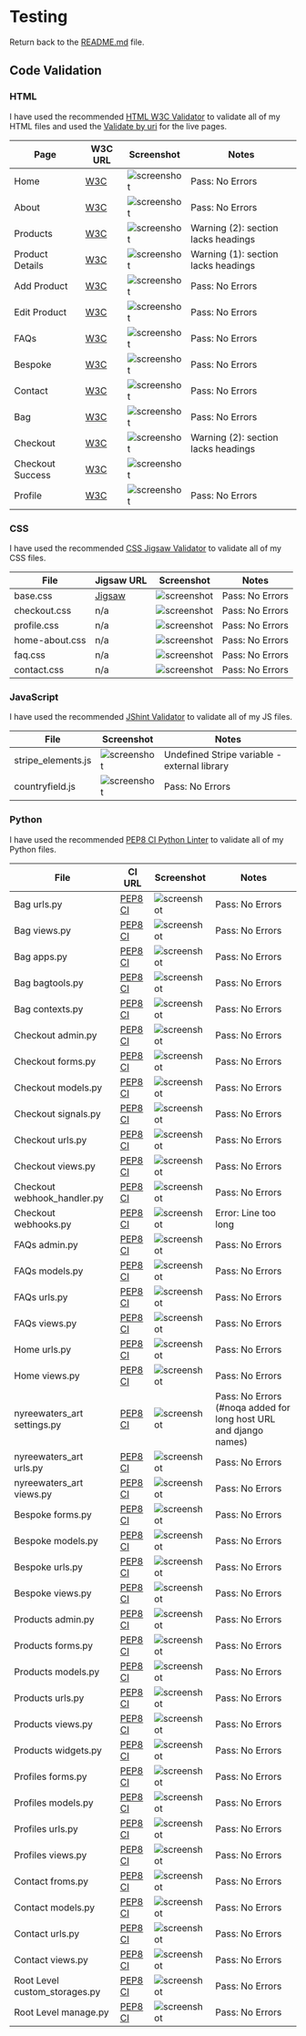 # Testing

Return back to the [README.md](README.md) file.

## Code Validation

### HTML

I have used the recommended [HTML W3C Validator](https://validator.w3.org) to validate all of my HTML files and used the [Validate by uri](https://validator.w3.org/#validate_by_uri) for the live pages.

| Page | W3C URL | Screenshot | Notes |
| --- | --- | --- | --- |
| Home | [W3C](https://validator.w3.org/nu/?doc=https%3A%2F%2Fnyreewaters-art-ccb67c4ebd7f.herokuapp.com%2F) | ![screenshot](documentation/readme/html-validation-home.png) | Pass: No Errors|
| About | [W3C](https://validator.w3.org/nu/?doc=https%3A%2F%2Fnyreewaters-art-ccb67c4ebd7f.herokuapp.com%2Fabout%2F) | ![screenshot](documentation/readme/html-validation-about.png) | Pass: No Errors |
| Products | [W3C](https://validator.w3.org/nu/?doc=https%3A%2F%2Fnyreewaters-art-ccb67c4ebd7f.herokuapp.com%2Fproducts%2F%3Fsort%3Dprice%26direction%3Dasc) | ![screenshot](documentation/readme/html-validation-products.png) | Warning (2): section lacks headings |
| Product Details | [W3C](https://validator.w3.org/nu/?doc=https%3A%2F%2Fnyreewaters-art-ccb67c4ebd7f.herokuapp.com%2Fproducts%2Fproduct_detail%2F15%2F) | ![screenshot](documentation/readme/html-validation-product-details.png) | Warning (1): section lacks headings |
| Add Product | [W3C](https://validator.w3.org/nu/?doc=https%3A%2F%2Fnyreewaters-art-ccb67c4ebd7f.herokuapp.com%2Fproducts%2Fadd%2F) | ![screenshot](documentation/readme/html-validation-add-product.png) | Pass: No Errors |
| Edit Product | [W3C](https://validator.w3.org/nu/?doc=https%3A%2F%2Fnyreewaters-art-ccb67c4ebd7f.herokuapp.com%2Fproducts%2Fedit%2F15%2F) | ![screenshot](documentation/readme/html-validation-edit-product.png) | Pass: No Errors |
| FAQs | [W3C](https://validator.w3.org/nu/?doc=https%3A%2F%2Fnyreewaters-art-ccb67c4ebd7f.herokuapp.com%2Ffaqs%2F) | ![screenshot](documentation/readme/html-validation-faqs.png) | Pass: No Errors |
| Bespoke | [W3C](https://validator.w3.org/nu/?doc=https%3A%2F%2Fnyreewaters-art-ccb67c4ebd7f.herokuapp.com%2Fbespoke%2F) | ![screenshot](documentation/readme/html-validation-bespoke.png) | Pass: No Errors |
| Contact | [W3C](https://validator.w3.org/nu/?doc=https%3A%2F%2Fnyreewaters-art-ccb67c4ebd7f.herokuapp.com%2Fcontact%2F) | ![screenshot](documentation/readme/html-validation-contact.png) | Pass: No Errors |
| Bag | [W3C](https://validator.w3.org/nu/?doc=https%3A%2F%2Fnyreewaters-art-ccb67c4ebd7f.herokuapp.com%2Fbag%2F) | ![screenshot](documentation/readme/html-validation-bag.png) | Pass: No Errors |
| Checkout | [W3C](https://validator.w3.org/nu/?doc=https%3A%2F%2Fnyreewaters-art-ccb67c4ebd7f.herokuapp.com%2Fcheckout%2F) | ![screenshot](documentation/readme/html-validation-checkout.png) | Warning (2): section lacks headings |
| Checkout Success | [W3C](https://validator.w3.org/nu/?doc=https%3A%2F%2Fnyreewaters-art-ccb67c4ebd7f.herokuapp.com%2Fcheckout%2Fcheckout_success%2FAE806850B71840C693B8FF6921505B95) | ![screenshot](documentation/readme/html-validation-checkout-success.png) |  |
| Profile | [W3C](https://validator.w3.org/nu/?doc=https%3A%2F%2Fnyreewaters-art-ccb67c4ebd7f.herokuapp.com%2Fprofile%2F) | ![screenshot](documentation/readme/html-validation-profile.png) | Pass: No Errors |


### CSS

I have used the recommended [CSS Jigsaw Validator](https://jigsaw.w3.org/css-validator) to validate all of my CSS files.

| File | Jigsaw URL | Screenshot | Notes |
| --- | --- | --- | --- |
| base.css | [Jigsaw](https://jigsaw.w3.org/css-validator/validator?uri=https%3A%2F%2Fnyreewaters-art-ccb67c4ebd7f.herokuapp.com%2F&profile=css3svg&usermedium=all&warning=1&vextwarning=&lang=en) | ![screenshot](documentation/readme/css-validation-base.png) | Pass: No Errors |
| checkout.css | n/a | ![screenshot](documentation/readme/css-validation-checkout.png) | Pass: No Errors |
| profile.css | n/a | ![screenshot](documentation/readme/css-validation-profiles.png) | Pass: No Errors |
| home-about.css | n/a | ![screenshot](documentation/readme/css-validation-home-about.png) | Pass: No Errors |
| faq.css | n/a | ![screenshot](documentation/readme/css-validation-faqs.png) | Pass: No Errors |
| contact.css | n/a | ![screenshot](documentation/readme/css-validation-contact.png) | Pass: No Errors |

### JavaScript

I have used the recommended [JShint Validator](https://jshint.com) to validate all of my JS files.

| File | Screenshot | Notes |
| --- | --- | --- |
| stripe_elements.js | ![screenshot](documentation/readme/js-validation-stripe.png) | Undefined Stripe variable - external library |
| countryfield.js | ![screenshot](documentation/readme/js-validation-countryfield.png) | Pass: No Errors |

### Python

I have used the recommended [PEP8 CI Python Linter](https://pep8ci.herokuapp.com) to validate all of my Python files.

| File | CI URL | Screenshot | Notes |
| --- | --- | --- | --- |
| Bag urls.py | [PEP8 CI](#) | ![screenshot](documentation/readme/py-validation-bag-urls.png) | Pass: No Errors |
| Bag views.py | [PEP8 CI](#) | ![screenshot](documentation/readme/py-validation-bag-views.png) | Pass: No Errors |
| Bag apps.py | [PEP8 CI](#) | ![screenshot](documentation/readme/py-validation-bag-apps.png) | Pass: No Errors |
| Bag bagtools.py | [PEP8 CI](#) | ![screenshot](documentation/readme/py-validation-bag-bagtools.png) | Pass: No Errors |
| Bag contexts.py | [PEP8 CI](#) | ![screenshot](documentation/readme/py-validation-bag-contexts.png) | Pass: No Errors |
| Checkout admin.py | [PEP8 CI](#) | ![screenshot](documentation/readme/py-validation-checkout-admin.png) | Pass: No Errors |
| Checkout forms.py | [PEP8 CI](#) | ![screenshot](documentation/readme/py-validation-checkout-forms.png) | Pass: No Errors |
| Checkout models.py | [PEP8 CI](#) | ![screenshot](documentation/readme/py-validation-checkout-models.png) | Pass: No Errors |
| Checkout signals.py | [PEP8 CI](#) | ![screenshot](documentation/readme/py-validation-checkout-signals.png) | Pass: No Errors |
| Checkout urls.py | [PEP8 CI](#) | ![screenshot](documentation/readme/py-validation-checkout-urls.png) | Pass: No Errors |
| Checkout views.py | [PEP8 CI](#) | ![screenshot](documentation/readme/py-validation-checkout-views.png) | Pass: No Errors |
| Checkout webhook_handler.py | [PEP8 CI](#) | ![screenshot](documentation/readme/py-validation-checkout-webhook_handler.png) | Pass: No Errors |
| Checkout webhooks.py | [PEP8 CI](#) | ![screenshot](documentation/readme/py-validation-checkout-webhooks.png) | Error: Line too long |
| FAQs admin.py | [PEP8 CI](#) | ![screenshot](documentation/readme/py-validation-faqs-admin.png) | Pass: No Errors |
| FAQs models.py | [PEP8 CI](#) | ![screenshot](documentation/readme/py-validation-faqs-models.png) | Pass: No Errors |
| FAQs urls.py | [PEP8 CI](#) | ![screenshot](documentation/readme/py-validation-faqs-urls.png) | Pass: No Errors |
| FAQs views.py | [PEP8 CI](#) | ![screenshot](documentation/readme/py-validation-faqs-views.png) | Pass: No Errors |
| Home urls.py | [PEP8 CI](#) | ![screenshot](documentation/readme/py-validation-home-urls.png) | Pass: No Errors |
| Home views.py | [PEP8 CI](#) | ![screenshot](documentation/readme/py-validation-home-views.png) | Pass: No Errors |
| nyreewaters_art settings.py | [PEP8 CI](#) | ![screenshot](documentation/readme/py-validation-nyreewaters_art-settings.png) | Pass: No Errors (#noqa added for long host URL and django names) |
| nyreewaters_art urls.py | [PEP8 CI](#) | ![screenshot](documentation/readme/py-validation-nyreewaters_art-urls.png) | Pass: No Errors |
| nyreewaters_art views.py | [PEP8 CI](#) | ![screenshot](documentation/readme/py-validation-nyreewaters_art-views.png) | Pass: No Errors |
| Bespoke forms.py | [PEP8 CI](#) | ![screenshot](documentation/readme/py-validation-bespoke-forms.png) | Pass: No Errors |
| Bespoke models.py | [PEP8 CI](#) | ![screenshot](documentation/readme/py-validation-bespoke-models.png) | Pass: No Errors |
| Bespoke urls.py | [PEP8 CI](#) | ![screenshot](documentation/readme/py-validation-bespoke-urls.png) | Pass: No Errors |
| Bespoke views.py | [PEP8 CI](#) | ![screenshot](documentation/readme/py-validation-bespoke-views.png) | Pass: No Errors |
| Products admin.py | [PEP8 CI](#) | ![screenshot](documentation/readme/py-validation-products-admin.png) | Pass: No Errors |
| Products forms.py | [PEP8 CI](#) | ![screenshot](documentation/readme/py-validation-products-forms.png) | Pass: No Errors |
| Products models.py | [PEP8 CI](#) | ![screenshot](documentation/readme/py-validation-products-models.png) | Pass: No Errors |
| Products urls.py | [PEP8 CI](#) | ![screenshot](documentation/readme/py-validation-products-urls.png) | Pass: No Errors |
| Products views.py | [PEP8 CI](#) | ![screenshot](documentation/readme/py-validation-products-views.png) | Pass: No Errors |
| Products widgets.py | [PEP8 CI](#) | ![screenshot](documentation/readme/py-validation-products-widgets.png) | Pass: No Errors |
| Profiles forms.py | [PEP8 CI](#) | ![screenshot](documentation/readme/py-validation-profiles-forms.png) | Pass: No Errors |
| Profiles models.py | [PEP8 CI](#) | ![screenshot](documentation/readme/py-validation-profiles-models.png) | Pass: No Errors |
| Profiles urls.py | [PEP8 CI](#) | ![screenshot](documentation/readme/py-validation-profiles-urls.png) | Pass: No Errors |
| Profiles views.py | [PEP8 CI](#) | ![screenshot](documentation/readme/py-validation-profiles-views.png) | Pass: No Errors |
| Contact froms.py | [PEP8 CI](#) | ![screenshot](documentation/readme/py-validation-contact-forms.png) | Pass: No Errors |
| Contact models.py | [PEP8 CI](#) | ![screenshot](documentation/readme/py-validation-contact-models.png) | Pass: No Errors |
| Contact urls.py | [PEP8 CI](#) | ![screenshot](documentation/readme/py-validation-contact-urls.png) | Pass: No Errors |
| Contact views.py | [PEP8 CI](#) | ![screenshot](documentation/readme/py-validation-contact-views.png) | Pass: No Errors |
| Root Level custom_storages.py | [PEP8 CI](#) | ![screenshot](documentation/readme/py-validation-root-custom_storages.png) | Pass: No Errors |
| Root Level manage.py | [PEP8 CI](#) | ![screenshot](documentation/readme/py-validation-root-manage.png) | Pass: No Errors |
